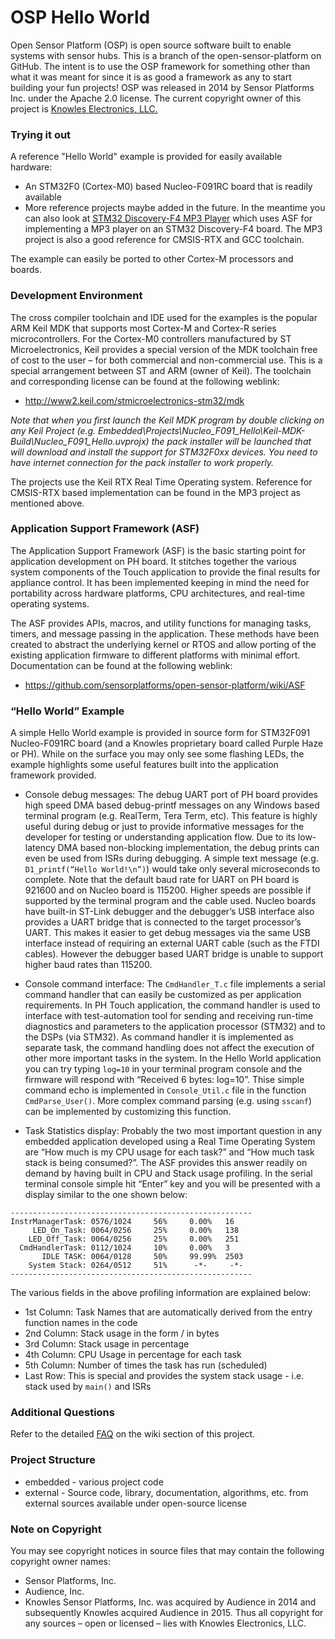 # OSP Hello World
Open Sensor Platform (OSP) is open source software built to enable systems with sensor hubs. This is a branch of the open-sensor-platform on GitHub. The intent is to use the OSP framework for something other than what it was meant for since it is as good a framework as any to start building your fun projects!
OSP was released in 2014 by Sensor Platforms Inc. under the Apache 2.0 license. The current copyright owner of this project is [Knowles Electronics, LLC.](www.knowles.com)

### Trying it out

A reference "Hello World" example is provided for easily available hardware: 
  * An STM32F0 (Cortex-M0) based Nucleo-F091RC board that is readily available
  * More reference projects maybe added in the future. In the meantime you can also look at [STM32 Discovery-F4 MP3 Player](https://github.com/vermar/open-sensor-platform/tree/CMSIS-RTX/embedded/projects/Discovery_F4_MP3) which uses ASF for implementing a MP3 player on an STM32 Discovery-F4 board. The MP3 project is also a good reference for CMSIS-RTX and GCC toolchain.

The example can easily be ported to other Cortex-M processors and boards.

### Development Environment

The cross compiler toolchain and IDE used for the examples is the popular ARM Keil MDK that supports most Cortex-M and Cortex-R series microcontrollers. For the Cortex-M0 controllers manufactured by ST Microelectronics, Keil provides a special version of the MDK toolchain free of cost to the user – for both commercial and non-commercial use. This is a special arrangement between ST and ARM (owner of Keil). The toolchain and corresponding license can be found at the following weblink:

  * http://www2.keil.com/stmicroelectronics-stm32/mdk

*Note that when you first launch the Keil MDK program by double clicking on any Keil Project (e.g. Embedded\Projects\Nucleo_F091_Hello\Keil-MDK-Build\Nucleo_F091_Hello.uvprojx) the pack installer will be launched that will download and install the support for STM32F0xx devices. You need to have internet connection for the pack installer to work properly.*

The projects use the Keil RTX Real Time Operating system. Reference for CMSIS-RTX based implementation can be found in the MP3 project as mentioned above.

### Application Support Framework (ASF)

The Application Support Framework (ASF) is the basic starting point for application development on PH board. It stitches together the various system components of the Touch application to provide the final results for appliance control. It has been implemented keeping in mind the need for portability across hardware platforms, CPU architectures, and real-time operating systems.

The ASF provides APIs, macros, and utility functions for managing tasks, timers, and message passing in the application. These methods have been created to abstract the underlying kernel or RTOS and allow porting of the existing application firmware to different platforms with minimal effort. Documentation can be found at the following weblink:

  * https://github.com/sensorplatforms/open-sensor-platform/wiki/ASF

### “Hello World” Example

A simple Hello World example is provided in source form for STM32F091 Nucleo-F091RC board (and a Knowles proprietary board called Purple Haze or PH). While on the surface you may only see some flashing LEDs, the example highlights some useful features built into the application framework provided.

  * Console debug messages: The debug UART port of PH board provides high speed DMA based debug-printf messages on any Windows based terminal program (e.g. RealTerm, Tera Term, etc). This feature is highly useful during debug or just to provide informative messages for the developer for testing or understanding application flow. Due to its low-latency DMA based non-blocking implementation, the debug prints can even be used from ISRs during debugging. A simple text message (e.g. `D1_printf(“Hello World!\n”)`) would take only several microseconds to complete. Note that the default baud rate for UART on PH board is 921600 and on Nucleo board is 115200. Higher speeds are possible if supported by the terminal program and the cable used. Nucleo boards have built-in ST-Link debugger and the debugger’s USB interface also provides a UART bridge that is connected to the target processor’s UART. This makes it easier to get debug messages via the same USB interface instead of requiring an external UART cable (such as the FTDI cables). However the debugger based UART bridge is unable to support higher baud rates than 115200.

  * Console command interface: The `CmdHandler_T.c` file implements a serial command handler that can easily be customized as per application requirements. In PH Touch application, the command handler is used to interface with test-automation tool for sending and receiving run-time diagnostics and parameters to the application processor (STM32) and to the DSPs (via STM32). As command handler it is implemented as separate task, the command handling does not affect the execution of other more important tasks in the system.
  In the Hello World application you can try typing `log=10` in your terminal program console and the firmware will respond with “Received 6 bytes: log=10”. Thise simple command echo is implemented in `Console_Util.c` file in the function `CmdParse_User()`. More complex command parsing (e.g. using `sscanf`) can be implemented by customizing this function.

  * Task Statistics display: Probably the two most important question in any embedded application developed using a Real Time Operating System are “How much is my CPU usage for each task?” and “How much task stack is being consumed?”. The ASF provides this answer readily on demand by having built in CPU and Stack usage profiling. In the serial terminal console simple hit “Enter” key and you will be presented with a display similar to the one shown below:
```
------------------------------------------------------
InstrManagerTask: 0576/1024     56%     0.00%   16
     LED_On_Task: 0064/0256     25%     0.00%   138
    LED_Off_Task: 0064/0256     25%     0.00%   251
  CmdHandlerTask: 0112/1024     10%     0.00%   3
       IDLE TASK: 0064/0128     50%     99.99%  2503
    System Stack: 0264/0512     51%      -*-     -*-
------------------------------------------------------
```
  The various fields in the above profiling information are explained below:
  * 1st Column: Task Names that are automatically derived from the entry function names in the code
  * 2nd Column: Stack usage in the form <current-usage>/<max-stack-size> in bytes
  * 3rd Column: Stack usage in percentage
  * 4th Column: CPU Usage in percentage for each task
  * 5th Column: Number of times the task has run (scheduled)
  * Last Row: This is special and provides the system stack usage - i.e. stack used by `main()` and ISRs

### Additional Questions

Refer to the detailed [FAQ](https://github.com/sensorplatforms/open-sensor-platform/wiki) on the wiki section of this project.

### Project Structure
  * embedded - various project code 
  * external - Source code, library, documentation, algorithms, etc. from external sources available under open-source license

### Note on Copyright

You may see copyright notices in source files that may contain the following copyright owner names:
  * Sensor Platforms, Inc.
  * Audience, Inc.
  * Knowles
Sensor Platforms, Inc. was acquired by Audience in 2014 and subsequently Knowles acquired Audience in 2015. Thus all copyright for any sources – open or licensed – lies with Knowles Electronics, LLC.
